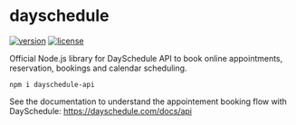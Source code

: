 # dayschedule
[![version](https://img.shields.io/npm/v/dayschedule-api.svg)](https://www.npmjs.com/package/dayschedule-api)
[![license](https://img.shields.io/npm/l/dayschedule-api.svg)](https://www.npmjs.com/package/dayschedule-api)

Official Node.js library for DaySchedule API to book online appointments, reservation, bookings and calendar scheduling.

```
npm i dayschedule-api
```

See the documentation to understand the appointement booking flow with DaySchedule:
https://dayschedule.com/docs/api

